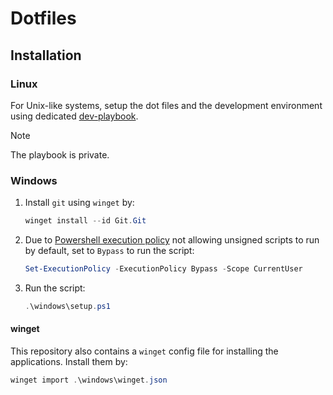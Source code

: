 # Dotfiles

## Installation

### Linux

For Unix-like systems, setup the dot files and the development environment using dedicated [dev-playbook](https://github.com/QuantumSpawner/dev-playbook).

> [!NOTE]
> The playbook is private.

### Windows

1. Install `git` using `winget` by:

    ```ps1
    winget install --id Git.Git
    ```

2. Due to [Powershell execution policy](https://learn.microsoft.com/en-us/powershell/module/microsoft.powershell.core/about/about_execution_policies) not allowing unsigned scripts to run by default, set to `Bypass` to run the script:

    ```ps1
    Set-ExecutionPolicy -ExecutionPolicy Bypass -Scope CurrentUser
    ```

3. Run the script:

    ```ps1
    .\windows\setup.ps1
    ```

#### winget

This repository also contains a `winget` config file for installing the applications. Install them by:

```ps1
winget import .\windows\winget.json
```
